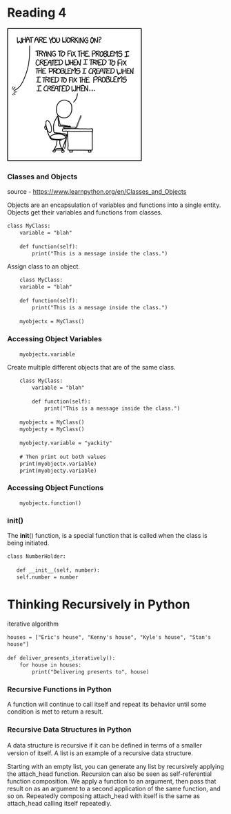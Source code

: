 # Reading 4

![img.png](img.png)

### Classes and Objects
source - https://www.learnpython.org/en/Classes_and_Objects

Objects are an encapsulation of variables and functions into a single entity. 
Objects get their variables and functions from classes.

    class MyClass:
        variable = "blah"
    
        def function(self):
            print("This is a message inside the class.")

Assign class to an object.

        class MyClass:
        variable = "blah"
    
        def function(self):
            print("This is a message inside the class.")
    
        myobjectx = MyClass()

### Accessing Object Variables
        
        myobjectx.variable

Create multiple different objects that are of the same class. 

        class MyClass:
            variable = "blah"
        
            def function(self):
                print("This is a message inside the class.")
        
        myobjectx = MyClass()
        myobjecty = MyClass()
        
        myobjecty.variable = "yackity"
        
        # Then print out both values
        print(myobjectx.variable)
        print(myobjecty.variable)

### Accessing Object Functions

        myobjectx.function()

### init()
The __init__() function, is a special function that is called when the class is being initiated.

    class NumberHolder:
    
       def __init__(self, number):
       self.number = number


# Thinking Recursively in Python

iterative algorithm

    houses = ["Eric's house", "Kenny's house", "Kyle's house", "Stan's house"]
    
    def deliver_presents_iteratively():
        for house in houses:
            print("Delivering presents to", house)

### Recursive Functions in Python

A function will continue to call itself and repeat its behavior until some condition is met to return a result.

### Recursive Data Structures in Python

A data structure is recursive if it can be deﬁned in terms of a smaller version of itself. A list is an example 
of a recursive data structure.

Starting with an empty list, you can generate any list by recursively applying the attach_head function.
Recursion can also be seen as self-referential function composition. We apply a function to an argument, 
then pass that result on as an argument to a second application of the same function, and so on. 
Repeatedly composing attach_head with itself is the same as attach_head calling itself repeatedly.

